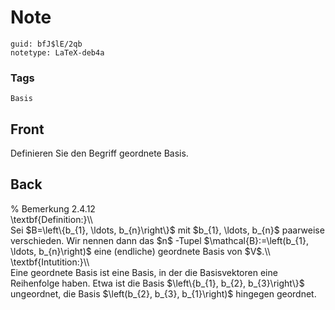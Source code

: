 # Note
```
guid: bfJ$lE/2qb
notetype: LaTeX-deb4a
```

### Tags
```
Basis
```

## Front
Definieren Sie den Begriff geordnete Basis.

## Back
<div>% Bemerkung 2.4.12 </div><div>\textbf{Definition:}\\</div>Sei $B=\left\{b_{1}, \ldots, b_{n}\right\}$ mit $b_{1}, \ldots, b_{n}$ paarweise verschieden. Wir nennen dann das $n$ -Tupel $\mathcal{B}:=\left(b_{1}, \ldots, b_{n}\right)$ eine (endliche) geordnete Basis von $V$.\\<div>
</div><div>\textbf{Intutition:}\\</div><div>Eine geordnete Basis ist eine Basis, in der die Basisvektoren eine Reihenfolge haben.  Etwa ist die Basis $\left\{b_{1}, b_{2}, b_{3}\right\}$ ungeordnet, die Basis $\left(b_{2}, b_{3}, b_{1}\right)$ hingegen geordnet.</div>
